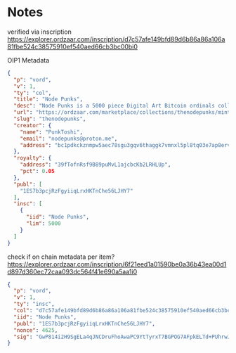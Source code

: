 # Notes

verified via inscription
https://explorer.ordzaar.com/inscription/d7c57afe149bfd89d6b86a86a106a81fbe524c38575910ef540aed66cb3bc00bi0

OIP1 Metadata

``` json
{
  "p": "vord",
  "v": 1,
  "ty": "col",
  "title": "Node Punks",
  "desc": "Node Punks is a 5000 piece Digital Art Bitcoin ordinals collection that combines the world of blockchain with pixel art aesthetics. Each Node Punk is a unique, handcrafted piece of digital art, represented as a pixelated character. \n\nNode Punks draws inspiration from the vibrant mix of crypto subculture, infusing it with the decentralized ethos of Bitcoin. Incl' Maxibiz Style, Black Outlines, Pink Blonde Barbie-Style, Americans, Node Punks in bitcoin orange, orc green inflation monster and more!",
  "url": "https://ordzaar.com/marketplace/collections/thenodepunks/mints",
  "slug": "thenodepunks",
  "creator": {
    "name": "PunkToshi",
    "email": "nodepunks@proton.me",
    "address": "bc1pdkckznmpw5aec78sgu3gqv6thaggk7vmnxl5pl8tq03e7ap8ervsqd9myl"
  },
  "royalty": {
    "address": "39fTofnRsf9B89puMvL1ajcbcKb2LRHLUp",
    "pct": 0.05
  },
  "publ": [
    "1ES7b3pcjRzFgyiiqLrxHKTnChe56LJHY7"
  ],
  "insc": [
    {
      "iid": "Node Punks",
      "lim": 5000
    }
  ]
}
```

check if on chain metadata per item?
https://explorer.ordzaar.com/inscription/6f21eed1a01590be0a36b43ea00d1d897d360ec72caa093dc564f41e690a5aa1i0

``` json
{
  "p": "vord",
  "v": 1,
  "ty": "insc",
  "col": "d7c57afe149bfd89d6b86a86a106a81fbe524c38575910ef540aed66cb3bc00b",
  "iid": "Node Punks",
  "publ": "1ES7b3pcjRzFgyiiqLrxHKTnChe56LJHY7",
  "nonce": 4625,
  "sig": "GwP814i2H9SgELa4qJNCDruFhoAwaPC9YtTyrxT7BGPOG7AFpkELTd+PUhrwJNl7witWk++aMSqVVFCv7zzi4J4="
}
```
